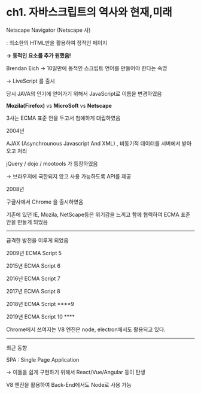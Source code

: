 # ch1. 자바스크립트의 역사와 현재,미래

Netscape Navigator (Netscape 사)  

: 최소한의 HTML만을 활용하여 정적인 페이지

**→ 동적인 요소를 추가 원했음!** 

Brendan Eich → 10일만에 동적인 스크립트 언어를 만들어야 한다는 숙명 

→ LiveScript 를 출시 

당시 JAVA의 인기에 얻어가기 위해서 JavaScript로 이름을 변경하였음

**Mozila(Firefox)** vs **MicroSoft** vs **Netscape**

3사는 ECMA 표준 안을 두고서 첨예하게 대립하였음 

 

2004년 

AJAX (Asynchrounous Javascript And XML) , 비동기적 데이터를 서버에서 받아오고 처리

jQuery / dojo / mootools 가 등장하였음

→ 브라우저에 국한되지 않고 사용 가능하도록 API를 제공 

2008년 

구글사에서 Chrome 을 출시하였음 

기존에 있던 IE, Mozila, NetScape등은 위기감을 느끼고 함께 협력하여 ECMA 표준안을 만들게 되었음 

---

급격한 발전을 이루게 되었음 

2009년 ECMA Script 5

2015년 ECMA Script 6 

2016년 ECMA Script 7 

2017년 ECMA Script 8 

2018년 ECMA Script ****9

2019년 ECMA Script 10  ****

Chrome에서 쓰여지는 V8 엔진은 node, electron에서도 활용되고 있다. 

---

최근 동향 

SPA : Single Page Application 

→ 이들을 쉽게 구현하기 위해서 React/Vue/Angular 등이 탄생 

V8 엔진을 활용하여 Back-End에서도 Node로 사용 가능